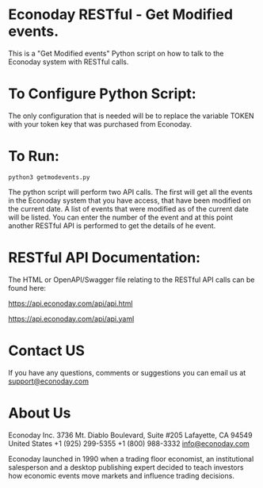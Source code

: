 # Econoday RESTful - Get Modified events.

This is a "Get Modified events" Python script on how to talk to the Econoday
system with RESTful calls.

# To Configure Python Script:
The only configuration that is needed will be to replace the variable TOKEN with
your token key that was purchased from Econoday.

# To Run:
`python3 getmodevents.py`

The python script will perform two API calls. The first will get all the events
in the Econoday system that you have access, that have been modified on the
current date. A list of events that were modified as of the current date will
be listed. You can enter the number of the event and at this point another
RESTful API is performed to get the details of he event.

# RESTful API Documentation:

The HTML or OpenAPI/Swagger file relating to the RESTful API calls can be found here:

https://api.econoday.com/api/api.html

https://api.econoday.com/api/api.yaml

# Contact US
If you have any questions, comments or suggestions you can email us at support@econoday.com

# About Us
Econoday Inc.
3736 Mt. Diablo Boulevard, Suite #205
Lafayette, CA 94549 United States
+1 (925) 299-5355
+1 (800) 988-3332
info@econoday.com

Econoday launched in 1990 when a trading floor economist, an institutional
salesperson and a desktop publishing expert decided to teach investors how
economic events move markets and influence trading decisions. 
